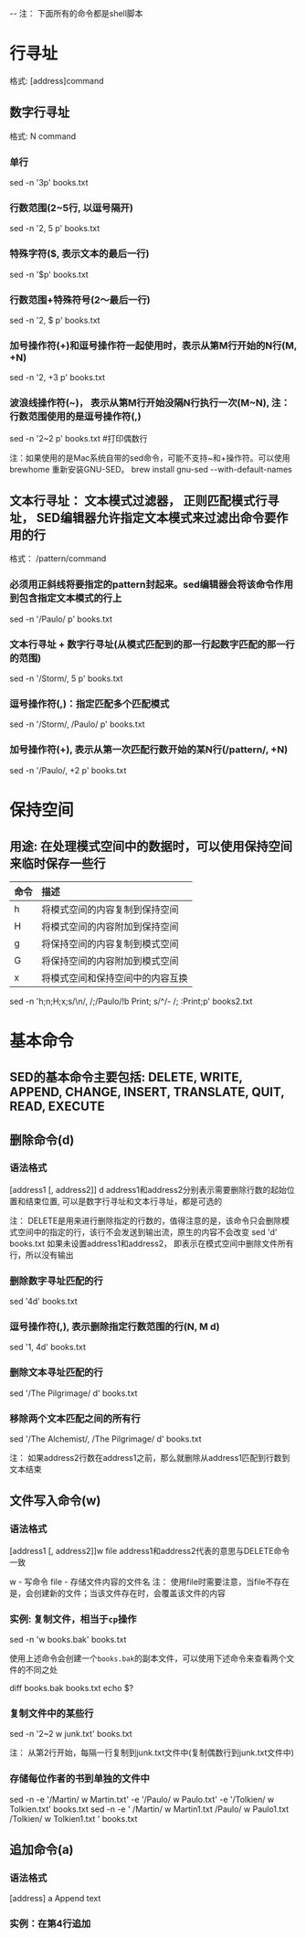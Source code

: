 -- 注： 下面所有的命令都是shell脚本

# 行寻址

格式: [address]command

## 数字行寻址
格式: N command

### 单行
sed -n '3p' books.txt

### 行数范围(2~5行, 以逗号隔开)
sed -n '2, 5 p' books.txt

### 特殊字符($, 表示文本的最后一行)
sed -n '$p' books.txt

### 行数范围+特殊符号(2～最后一行)
sed -n '2, $ p' books.txt

### 加号操作符(+)和逗号操作符一起使用时，表示从第M行开始的N行(M, +N)
sed -n '2, +3 p' books.txt

### 波浪线操作符(~)， 表示从第M行开始没隔N行执行一次(M~N), 注：行数范围使用的是逗号操作符(,)
sed -n '2~2 p' books.txt #打印偶数行

注：如果使用的是Mac系统自带的sed命令，可能不支持~和+操作符。可以使用brewhome 重新安装GNU-SED。 brew install gnu-sed --with-default-names

## 文本行寻址： 文本模式过滤器， 正则匹配模式行寻址， SED编辑器允许指定文本模式来过滤出命令要作用的行
格式： /pattern/command

### 必须用正斜线将要指定的pattern封起来。sed编辑器会将该命令作用到包含指定文本模式的行上
sed -n '/Paulo/ p' books.txt

### 文本行寻址 + 数字行寻址(从模式匹配到的那一行起数字匹配的那一行的范围)
sed -n '/Storm/, 5 p' books.txt

### 逗号操作符(,)：指定匹配多个匹配模式
sed -n '/Storm/, /Paulo/ p' books.txt

### 加号操作符(+), 表示从第一次匹配行数开始的某N行(/pattern/, +N)
sed -n '/Paulo/, +2 p' books.txt

# 保持空间

## 用途: 在处理模式空间中的数据时，可以使用保持空间来临时保存一些行
| 命令         |   描述                      |
|:------------|:---------------------------|
| h           |  将模式空间的内容复制到保持空间 |
| H           |  将模式空间的内容附加到保持空间 |
| g           |  将保持空间的内容复制到模式空间 |
| G           |  将保持空间的内容附加到模式空间 |
| x           |  将模式空间和保持空间中的内容互换 |

sed -n 'h;n;H;x;s/\n/, /;/Paulo/!b Print; s/^/- /; :Print;p' books2.txt

# 基本命令

## SED的基本命令主要包括: DELETE, WRITE, APPEND, CHANGE, INSERT, TRANSLATE, QUIT, READ, EXECUTE

## 删除命令(d)

### 语法格式
[address1 [, address2]] d
address1和address2分别表示需要删除行数的起始位置和结束位置, 可以是数字行寻址和文本行寻址，都是可选的

注： DELETE是用来进行删除指定的行数的，值得注意的是，该命令只会删除模式空间中的指定的行，该行不会发送到输出流，原生的内容不会改变
sed 'd' books.txt
如果未设置address1和address2， 即表示在模式空间中删除文件所有行，所以没有输出

### 删除数字寻址匹配的行
sed '4d' books.txt

### 逗号操作符(,), 表示删除指定行数范围的行(N, M d)
sed '1, 4d' books.txt

### 删除文本寻址匹配的行
sed '/The Pilgrimage/ d' books.txt

### 移除两个文本匹配之间的所有行
sed '/The Alchemist/, /The Pilgrimage/ d' books.txt

注： 如果address2行数在address1之前，那么就删除从address1匹配到行数到文本结束

## 文件写入命令(w)

### 语法格式
[address1 [, address2]]w file
address1和address2代表的意思与DELETE命令一致

w - 写命令
file - 存储文件内容的文件名
注： 使用file时需要注意，当file不存在是，会创建新的文件；当该文件存在时，会覆盖该文件的内容

### 实例: 复制文件，相当于`cp`操作
sed -n 'w books.bak' books.txt

使用上述命令会创建一个`books.bak`的副本文件，可以使用下述命令来查看两个文件的不同之处

diff books.bak books.txt
echo $?

### 复制文件中的某些行
sed -n '2~2 w junk.txt' books.txt

注： 从第2行开始，每隔一行复制到junk.txt文件中(复制偶数行到junk.txt文件中)

### 存储每位作者的书到单独的文件中
sed -n -e '/Martin/ w Martin.txt' -e '/Paulo/ w Paulo.txt' -e '/Tolkien/ w Tolkien.txt' books.txt
sed -n -e '
/Martin/ w Martin1.txt
/Paulo/ w Paulo1.txt
/Tolkien/ w Tolkien1.txt
' books.txt

## 追加命令(a)

### 语法格式
[address] a Append text

### 实例：在第4行追加

